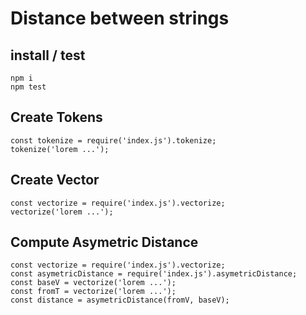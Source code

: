 # Distance between strings

## install / test

    npm i
    npm test


## Create Tokens

    const tokenize = require('index.js').tokenize;
    tokenize('lorem ...');


## Create Vector

    const vectorize = require('index.js').vectorize;
    vectorize('lorem ...');

## Compute Asymetric Distance

    const vectorize = require('index.js').vectorize;
    const asymetricDistance = require('index.js').asymetricDistance;
    const baseV = vectorize('lorem ...');
    const fromT = vectorize('lorem ...');
    const distance = asymetricDistance(fromV, baseV);